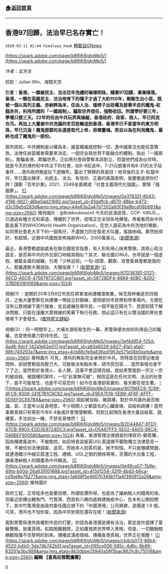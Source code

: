 ###  [:house:返回首頁](https://github.com/ourhimalayas/txt)
---

## 香港97回歸，法治早已名存實亡！
`2020-03-11 01:44 himalaya_hawk` [轉載自GNews](https://gnews.org/zh-hant/138224/)

[https://spark.adobe.com/page/b8RiK6IgIoMp5/](https://spark.adobe.com/page/b8RiK6IgIoMp5/)

*作者：玄天生*

校對：Julian Win、海闊天空

**引言：香港，一顆被民主、法治百年洗禮的璀璨明珠，隨著97回歸，漸漸隕落。香港，一顆在英國民主、法治培育下的種子才過了大約150年，剛剛生出小苗。既被一個以馬列主義、赤納粹為本，任由人治、槍桿子出政權及披著羊皮的魔鬼–紅龍赤共，利用所謂的「一國兩制」，騙取世界信任，強勢收回。所謂學好要三年，學壞只要三天。22年的任由中共玩弄與操縱，香港政府、政客、商人，早已同流合污。再加上大量被中共洗腦的老百姓輸送到香港，香港早已不是當年的東方明珠，早已沉淪！魔鬼想要的永遠是取代上帝，吞噬靈魂。若自以為在利用魔鬼，最終也成了魔鬼的一部份。**

眾所周知，中共體制是以權為本，誰當權誰就控制一切，連中國憲法也能任意篡改，法律任由當權者需要來決定。一個完全與世界不能融合的體制，拋出「一國兩制」，欺騙香港、欺騙世界。正如黑社會與警察本該對立，但當他們成為伙伴時，就是今天的港府和中共治下的社會，如6-9反送中，7-21元朗事件和8-31的太子站事件……港共政府徹底扯下遮醜布，露出了猙獰的真面目！他背後的主子-紅龍中共，早已露出獠牙，向民主、法治、有信仰、正義的美國表明，我要徹底把你打跨！謀劃「百年計劃」2021、2049全面建成「社會主義現代化強國」，實現「強國夢」。
[!\[\](https://spark.adobe.com/page/b8RiK6IgIoMp5/images/0a37832f-8043-4196-9927-d6be5dd21692.jpg?asset_id=91daffcb-d870-48be-b473-d3c59e5d283d&amp;img_etag=44e63a2a47d7202a93f39a9bcd08b993&amp;size=2560)](https://spark.adobe.com/page/b8RiK6IgIoMp5/images/0a37832f-8043-4196-9927-d6be5dd21692.jpg?asset_id=91daffcb-d870-48be-b473-d3c59e5d283d&amp;img_etag=44e63a2a47d7202a93f39a9bcd08b993&amp;size=1024) 推特圖片：@Bobkrobinson1 
今天的武漢疫情，CCP- VIRUS，，已通過各種方式和渠道，傳播到了世界，疫情正在全球各地爆發。再看看而由中共藍金黃下的WHO(World Health Organization)，在世人面前為中共洗地的嘴臉，如同黑社會老大手下的一個馬仔，不遺餘力的在幫老大叫囂，搖旗吶喊。果然拍得好，有甜頭，近期中共國既宣佈捐款WHO，2000萬美元。([新聞來源](https://www.rti.org.tw/news/view/id/2054483))

最近，香港警務處副處長在聯合國發言指責，有人別有用心抺黑警隊。其核心政治語言，是否與中共的外交部口吻極其相似？其次，聯合國(ONU)，也早就是一個虛假、被藍金黃的組織，引用「少林足球」一句–球證、觀眾、球會委員會都是我的人，那誰還敢大聲說話、大聲指責？！([新聞來源](https://www.thestandnews.com/politics/%E8%AD%A6%E5%8B%99%E8%99%95%E5%89%AF%E8%99%95%E9%95%B7%E9%83%AD%E8%94%AD%E5%BA%B6%E8%81%AF%E5%90%88%E5%9C%8B%E7%99%BC%E8%A8%80-%E6%8C%87%E8%B2%AC%E5%88%A5%E6%9C%89%E7%94%A8%E5%BF%83%E8%80%85%E6%8A%B9%E9%BB%91%E8%AD%A6%E9%9A%8A/))
[!\[\](https://spark.adobe.com/page/b8RiK6IgIoMp5/images/67D363B1-D121-46CD-A5C6-47567972C861.jpg?asset_id=58728DF4-8889-40BC-8292-37BD93161069&amp;size=1024)](https://spark.adobe.com/page/b8RiK6IgIoMp5/images/67D363B1-D121-46CD-A5C6-47567972C861.jpg?asset_id=58728DF4-8889-40BC-8292-37BD93161069&amp;size=1024)




視頻(1) ：是關於20年3月8日市民在將軍澳尚禮樓澳聚集，悼念周梓樂逝世四個月，之後大量警察在尚禮樓一帶設立封鎖線，更把部份市民帶到停車場內，方便在沒有公眾視線下進行搜身，並且威嚇在場市民。一個不能在陽光下、民眾知情下解決問題，只能在遠離大眾視線的黑幕下執行任務，想必這只有在以警治國的黑社會環境下才會發生。([推特原文鏈結](https://twitter.com/johnmok64/status/1236998213044862978))

視頻(2) ：同一時間早上，大埔太源街發生的一幕，黑警與便衣如何利用自己的職權，恣意使用暴力對待市民。
[!\[\](https://spark.adobe.com/page/b8RiK6IgIoMp5/images/3ef4d954-f25d-4ad8-9dcf-142a1e62e017.jpg?asset_id=a63a6029-b827-41a1-afa0-98fc749293e7&amp;img_etag=4cb88cfe8a836ed1953e571e08b0eefe&amp;size=2560)](https://spark.adobe.com/page/b8RiK6IgIoMp5/images/3ef4d954-f25d-4ad8-9dcf-142a1e62e017.jpg?asset_id=a63a6029-b827-41a1-afa0-98fc749293e7&amp;img_etag=4cb88cfe8a836ed1953e571e08b0eefe&amp;size=1024) 推特圖片 
可見，港共的無恥完全承啓於中共。而特首在回答記者提問時，卻說警察因為壓力大，可能做法有點失準，請市民包容……當然事情也會不了了之。當然對於香港人、全人類，這事不會這樣完結。就如黑警面對一宗又一宗的被自殺、被跳樓的案件，一句“此案無可疑”，相信這是在任何文明、法治的社會下，是不可能發生、也是不可容忍的！如今在香港卻真實的、每天都在發生著。
[!\[\](https://spark.adobe.com/page/b8RiK6IgIoMp5/images/90786EC6-1C69-4FC6-9309-241E7B1C6C82.jpg?asset_id=E9EA7016-5EB9-4F6F-AFFF-5D5EF0CE67BA&amp;size=2560)](https://spark.adobe.com/page/b8RiK6IgIoMp5/images/90786EC6-1C69-4FC6-9309-241E7B1C6C82.jpg?asset_id=E9EA7016-5EB9-4F6F-AFFF-5D5EF0CE67BA&amp;size=748)
說起被自殺、被跳樓，對於中共牆內是否相識。習、王當年以反貪明意，不少相關人士都莫名的心臟衰竭、自殺和跳樓！當然事實真相只有等到今年6-4後或許會慢慢解開，但對比起現在香港大量自殺案、跳樓案，手法如出一轍，不禁毛骨悚然！
[!\[\](https://spark.adobe.com/page/b8RiK6IgIoMp5/images/B2D44847-EFD1-47CB-9903-EDD3E6724DC3.jpg?asset_id=D5A87FF5-5E02-4A03-98C4-D86BEF9005B0&amp;size=1024)](https://spark.adobe.com/page/b8RiK6IgIoMp5/images/B2D44847-EFD1-47CB-9903-EDD3E6724DC3.jpg?asset_id=D5A87FF5-5E02-4A03-98C4-D86BEF9005B0&amp;size=1024)
再看，香港管理法律調查的律政司-鄭若驊，因為僭建風波中，不被檢控，如前特首梁振英UGL案選擇不聽取獨立法律意見一樣，不被任何法律調查、追究。而她本人回答的是，她不知情。不只是僭建問題，就連港鐵沙中綫豆腐渣工程、禮頓、UGL之間的關係等等，天價的大白象工程，讓香港納稅人的錢盡為中共輸送。
[!\[\](https://spark.adobe.com/page/b8RiK6IgIoMp5/images/0e48ca57-7b9e-49fa-b00d-26a639101688.jpg?asset_id=4f3d1254-32f9-4bd3-b6ca-cd1bd8e76277&amp;img_etag=1a609f5e46070346b111a4f390912a29&amp;size=2560)](https://spark.adobe.com/page/b8RiK6IgIoMp5/images/0e48ca57-7b9e-49fa-b00d-26a639101688.jpg?asset_id=4f3d1254-32f9-4bd3-b6ca-cd1bd8e76277&amp;img_etag=1a609f5e46070346b111a4f390912a29&amp;size=1024)
推特圖片

政府工程，正常程序也是要招標，所謂低價所得，也是為了讓納稅人的錢用的值，但最近卻爆出鯉魚門、竹篙灣、西貢和八鄉四處興建檢疫中心，在未有公開招標下，其中竹篙灣是由政府委任國企旗下的「中國港灣」公司興建，造價達 1.9 億。可見，港共也不怕你查，因為中共到現在還存在呢！([新聞來源](https://www.thestandnews.com/politics/%E6%94%BF%E5%BA%9C%E6%9C%AA%E5%85%AC%E9%96%8B%E6%8B%9B%E6%A8%99-%E5%A7%94%E4%B8%AD%E8%B3%87%E5%8F%8A%E6%96%B0%E4%B8%96%E7%95%8C%E5%BB%BA%E6%AA%A2%E7%96%AB%E4%B8%AD%E5%BF%83-%E6%9C%B1%E5%87%B1%E5%BB%B8%E5%BC%95%E5%B7%A5%E7%A8%8B%E7%95%8C%E6%B6%88%E6%81%AF-%E9%A3%9F%E6%B0%B4%E7%94%9A%E6%B7%B1%E7%9B%8A%E6%9C%8B%E5%8F%8B/))

面對黑警與港共政權對市民的打壓，你認為香港還是擁有法治，那定是你選擇了蒙蔽雙眼，放棄真相。前路困難艱險，正如魔鬼將世界帶入黑暗，但是，一切魑魅魍魎都阻擋不住黎明的到來。傳播武漢疫情相、傳播香港真相，世界正在覺醒！
[!\[\](https://spark.adobe.com/page/b8RiK6IgIoMp5/images/cb4cb073-86b4-4520-b4b0-3de74b742b5f.jpg?asset_id=095ce506-595c-4d6c-9b89-83201a3bc888&amp;img_etag=8b3dbbe25940a58f5bac862fc8c75518&amp;size=2560)](https://spark.adobe.com/page/b8RiK6IgIoMp5/images/cb4cb073-86b4-4520-b4b0-3de74b742b5f.jpg?asset_id=095ce506-595c-4d6c-9b89-83201a3bc888&amp;img_etag=8b3dbbe25940a58f5bac862fc8c75518&amp;size=1024)
**編輯 【喜馬拉雅戰鷹團】**

0
